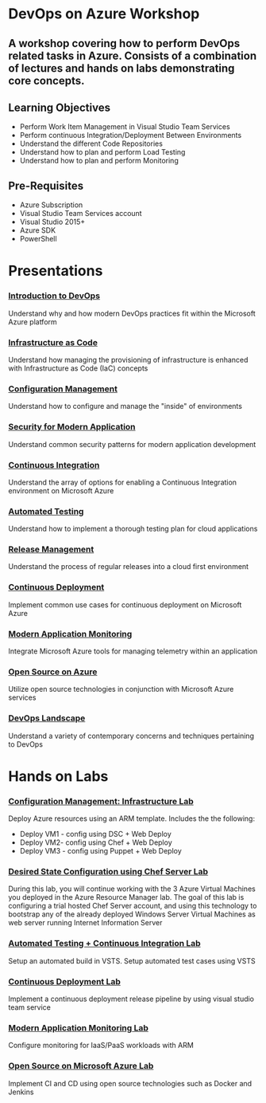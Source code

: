 # DevOps on Azure Workshop

## A workshop covering how to perform DevOps related tasks in Azure. Consists of a combination of lectures and hands on labs demonstrating core concepts.

## Learning Objectives
* Perform Work Item Management in Visual Studio Team Services 
* Perform continuous Integration/Deployment Between Environments 
* Understand the different Code Repositories 
* Understand how to plan and perform Load Testing 
* Understand how to plan and perform Monitoring

## Pre-Requisites
* Azure Subscription 
* Visual Studio Team Services account
* Visual Studio 2015+
* Azure SDK
* PowerShell

# Presentations

### [Introduction to DevOps](./Presentations/01_Introduction_to_DevOps.pptx?raw=1)
Understand why and how modern DevOps practices fit within the Microsoft Azure platform

### [Infrastructure as Code](./Presentations/02_Infrastructure_as_Code.pptx?raw=1)
Understand how managing the provisioning of infrastructure is enhanced with Infrastructure as Code (IaC) concepts

### [Configuration Management](./Presentations/03_Configuration_Management.pptx?raw=1)
Understand how to configure and manage the "inside" of environments

### [Security for Modern Application](./Presentations/04_Security_for_Modern_Applications.pptx?raw=1)
Understand common security patterns for modern application development

### [Continuous Integration](./Presentations/05_Continuous_Integration.pptx?raw=1)
Understand the array of options for enabling a Continuous Integration environment on Microsoft Azure

### [Automated Testing](./Presentations/06_Automated_Testing.pptx?raw=1)
Understand how to implement a thorough testing plan for cloud applications

### [Release Management](./Presentations/07_Release_Management.pptx?raw=1)
Understand the process of regular releases into a cloud first environment

### [Continuous Deployment](./Presentations/08_Continuous_Deployment.pptx?raw=1)
Implement common use cases for continuous deployment on Microsoft Azure

### [Modern Application Monitoring](./Presentations/09_Modern_Application_Monitoring.pptx?raw=1)
Integrate Microsoft Azure tools for managing telemetry within an application

### [Open Source on Azure](./Presentations/10_Open_Source_on_Microsoft_Azure.pptx?raw=1)
Utilize open source technologies in conjunction with Microsoft Azure services

### [DevOps Landscape](./Presentations/11_DevOps_Landscape.pptx?raw=1)
Understand a variety of contemporary concerns and techniques pertaining to DevOps

# Hands on Labs

### [Configuration Management: Infrastructure Lab](./Labs/Configuration%20Management)
Deploy Azure resources using an ARM template. Includes the the following:
* Deploy VM1 - config using DSC  + Web Deploy
* Deploy VM2- config using Chef + Web Deploy
* Deploy VM3 - config using Puppet + Web Deploy

### [Desired State Configuration using Chef Server Lab](./Labs/DSC%20Using%20Chef%20Server)
During this lab, you will continue working with the 3 Azure Virtual Machines you deployed in the Azure Resource Manager lab. The goal of this lab is configuring a trial hosted Chef Server account, and using this technology to bootstrap any of the already deployed Windows Server Virtual Machines as web server running Internet Information Server

### [Automated Testing + Continuous Integration Lab](./Labs/Continous%20Integration)
Setup an automated build in VSTS.
Setup automated test cases using VSTS

### [Continuous Deployment Lab](./Labs/Continuous%20Deployment)
Implement a continuous deployment release pipeline by using visual studio team service

### [Modern Application Monitoring Lab](./Labs/Monitoring)
Configure monitoring for IaaS/PaaS workloads with ARM

### [Open Source on Microsoft Azure Lab](./Labs/Open%20Source/)
Implement CI and CD using open source technologies such as Docker and Jenkins

